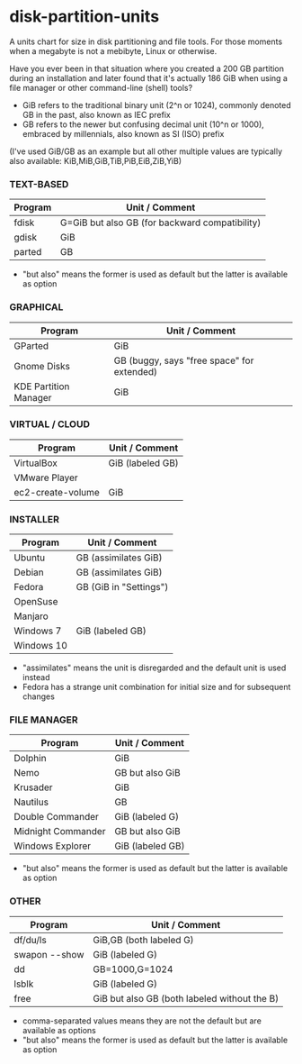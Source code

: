 # disk-partition-units
A units chart for size in disk partitioning and file tools. For those moments when a megabyte is not a mebibyte, Linux or otherwise.

Have you ever been in that situation where you created a 200 GB partition during an installation and later found that it's actually 186 GiB when using a file manager or other command-line (shell) tools?

* GiB refers to the traditional binary unit (2^n or 1024), commonly denoted GB in the past, also known as IEC prefix
* GB refers to the newer but confusing decimal unit (10^n or 1000), embraced by millennials, also known as SI (ISO) prefix

(I've used GiB/GB as an example but all other multiple values are typically also available: KiB,MiB,GiB,TiB,PiB,EiB,ZiB,YiB)

### TEXT-BASED
**Program** | **Unit / Comment**
--- | ---
fdisk | G=GiB but also GB (for backward compatibility)
gdisk | GiB
parted | GB
* "but also" means the former is used as default but the latter is available as option

### GRAPHICAL
**Program** | **Unit / Comment**
--- | ---
GParted | GiB
Gnome Disks | GB (buggy, says "free space" for extended)
KDE Partition Manager | GiB

### VIRTUAL / CLOUD
**Program** | **Unit / Comment**
--- | ---
VirtualBox | GiB (labeled GB)
VMware Player | 
ec2-create-volume | GiB

### INSTALLER
**Program** | **Unit / Comment**
--- | ---
Ubuntu | GB (assimilates GiB)
Debian | GB (assimilates GiB)
Fedora | GB (GiB in "Settings")
OpenSuse | 
Manjaro | 
Windows 7 | GiB (labeled GB)
Windows 10 | 
* "assimilates" means the unit is disregarded and the default unit is used instead
* Fedora has a strange unit combination for initial size and for subsequent changes

### FILE MANAGER
**Program** | **Unit / Comment**
--- | ---
Dolphin | GiB
Nemo | GB but also GiB
Krusader | GiB
Nautilus | GB
Double Commander | GiB (labeled G)
Midnight Commander | GB but also GiB
Windows Explorer | GiB (labeled GB)
* "but also" means the former is used as default but the latter is available as option

### OTHER
**Program** | **Unit / Comment**
--- | ---
df/du/ls | GiB,GB (both labeled G)
swapon --show | GiB (labeled G)
dd | GB=1000,G=1024
lsblk | GiB (labeled G)
free | GiB but also GB (both labeled without the B)
* comma-separated values means they are not the default but are available as options
* "but also" means the former is used as default but the latter is available as option
